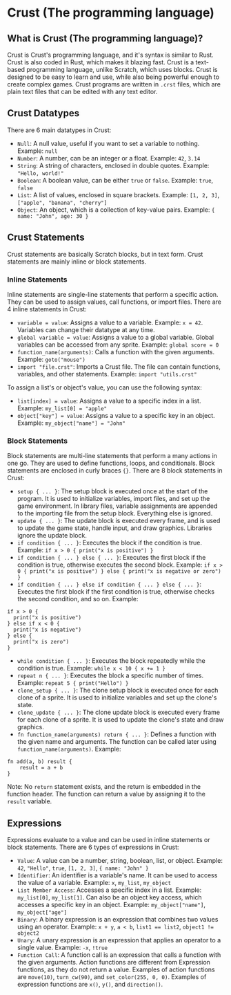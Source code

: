 # Crust (The programming language)

## What is Crust (The programming language)?

Crust is Crust's programming language, and it's syntax is similar to Rust. Crust is also coded in Rust, which makes it blazing fast. Crust is a text-based programming language, unlike Scratch, which uses blocks. Crust is designed to be easy to learn and use, while also being powerful enough to create complex games. Crust programs are written in `.crst` files, which are plain text files that can be edited with any text editor.

## Crust Datatypes

There are 6 main datatypes in Crust:

- `Null`: A null value, useful if you want to set a variable to nothing. Example: `null`
- `Number`: A number, can be an integer or a float. Example: `42`, `3.14`
- `String`: A string of characters, enclosed in double quotes. Example: `"Hello, world!"`
- `Boolean`: A boolean value, can be either `true` or `false`. Example: `true`, `false`
- `List`: A list of values, enclosed in square brackets. Example: `[1, 2, 3]`, `["apple", "banana", "cherry"]`
- `Object`: An object, which is a collection of key-value pairs. Example: `{ name: "John", age: 30 }`

## Crust Statements

Crust statements are basically Scratch blocks, but in text form. Crust statements are mainly inline or block statements.

### Inline Statements

Inline statements are single-line statements that perform a specific action. They can be used to assign values, call functions, or import files. There are 4 inline statements in Crust:

- `variable = value`: Assigns a value to a variable. Example: `x = 42`. Variables can change their datatype at any time.
- `global variable = value`: Assigns a value to a global variable. Global variables can be accessed from any sprite. Example: `global score = 0`
- `function_name(arguments)`: Calls a function with the given arguments. Example: `goto("mouse")`
- `import "file.crst"`: Imports a Crust file. The file can contain functions, variables, and other statements. Example: `import "utils.crst"`

To assign a list's or object's value, you can use the following syntax:

- `list[index] = value`: Assigns a value to a specific index in a list. Example: `my_list[0] = "apple"`
- `object["key"] = value`: Assigns a value to a specific key in an object. Example: `my_object["name"] = "John"`

### Block Statements

Block statements are multi-line statements that perform a many actions in one go. They are used to define functions, loops, and conditionals. Block statements are enclosed in curly braces `{}`. There are 8 block statements in Crust:

- `setup { ... }`: The setup block is executed once at the start of the program. It is used to initialize variables, import files, and set up the game environment.
  In library files, variable assignments are appended to the importing file from the setup block. Everything else is ignored.
- `update { ... }`: The update block is executed every frame, and is used to update the game state, handle input, and draw graphics. Libraries ignore the update block.
- `if condition { ... }`: Executes the block if the condition is true. Example: `if x > 0 { print("x is positive") }`
- `if condition { ... } else { ... }`: Executes the first block if the condition is true, otherwise executes the second block. Example: `if x > 0 { print("x is positive") } else { print("x is negative or zero") }`
- `if condition { ... } else if condition { ... } else { ... }`: Executes the first block if the first condition is true, otherwise checks the second condition, and so on. Example: 
```
if x > 0 {
  print("x is positive")
} else if x < 0 {
  print("x is negative")
} else {
  print("x is zero")
}
```
- `while condition { ... }`: Executes the block repeatedly while the condition is true. Example: `while x < 10 { x += 1 }`
- `repeat n { ... }`: Executes the block a specific number of times. Example: `repeat 5 { print("Hello") }`
- `clone_setup { ... }`: The clone setup block is executed once for each clone of a sprite. It is used to initialize variables and set up the clone's state.
- `clone_update { ... }`: The clone update block is executed every frame for each clone of a sprite. It is used to update the clone's state and draw graphics.
- `fn function_name(arguments) return { ... }`: Defines a function with the given name and arguments. The function can be called later using `function_name(arguments)`. Example: 
```
fn add(a, b) result {
    result = a + b
}
```

Note: No `return` statement exists, and the return is embedded in the function header. The function can return a value by assigning it to the `result` variable.

## Expressions

Expressions evaluate to a value and can be used in inline statements or block statements. There are 6 types of expressions in Crust:

- `Value`: A value can be a number, string, boolean, list, or object. Example: `42`, `"Hello"`, `true`, `[1, 2, 3]`, `{ name: "John" }`
- `Identifier`: An identifier is a variable's name. It can be used to access the value of a variable. Example: `x`, `my_list`, `my_object`
- `List Member Access`: Accesses a specific index in a list. Example: `my_list[0]`, `my_list[1]`. Can also be an object key access, which accesses a specific key in an object. Example: `my_object["name"]`, `my_object["age"]`
- `Binary`: A binary expression is an expression that combines two values using an operator. Example: `x + y`, `a < b`, `list1 == list2`, `object1 != object2`
- `Unary`: A unary expression is an expression that applies an operator to a single value. Example: `-x`, `!true`
- `Function Call`: A function call is an expression that calls a function with the given arguments. Action functions are different from Expression functions, as they do not return a value.
    Examples of action functions are `move(10)`, `turn_cw(90)`, and `set_color(255, 0, 0)`. Examples of expression functions are `x()`, `y()`, and `direction()`.

